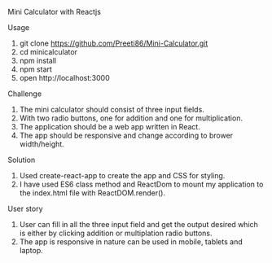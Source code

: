 Mini Calculator with Reactjs

Usage 

1. git clone https://github.com/Preeti86/Mini-Calculator.git
2. cd minicalculator
3. npm install
4. npm start
5. open http://localhost:3000

Challenge

1. The mini calculator should consist of three input fields.
2. With two radio buttons, one for addition and one for multiplication.
3. The application should be a web app written in React.
4. The app should be responsive and change according to brower width/height.

Solution

1. Used create-react-app to create the app and CSS for styling.
2. I have used ES6 class method and ReactDom to mount my application to the index.html file with ReactDOM.render(). 

User story

1. User can fill in all the three input field and get the output desired which is either by clicking addition or multiplation radio buttons.
2. The app is responsive in nature can be used in mobile, tablets and laptop. 



